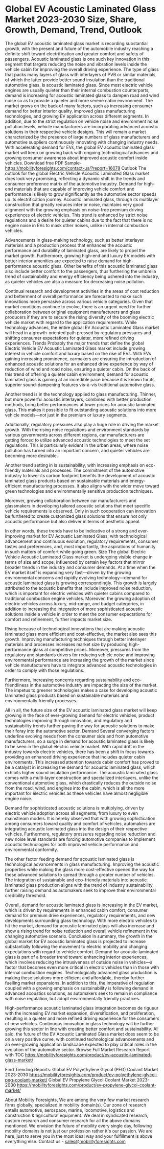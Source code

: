 # Global EV Acoustic Laminated Glass Market 2023-2030 Size, Share, Growth, Demand, Trend, Outlook

The global EV acoustic laminated glass market is recording substantial growth, with the present and future of the automobile industry reaching a definite shift toward electrification and greater comfort and safety of passengers. Acoustic laminated glass is one such key innovation in this segment that targets reducing the noise and vibration levels inside the vehicle cabin for improving the overall driving experience. The type of glass that packs many layers of glass with interlayers of PVB or similar materials, of which the latter provide better sound insulation than the traditional automotive glass, is acoustic laminated glass. Since most electric vehicle engines are usually quieter than their internal combustion counterparts, demand is increasing for acoustic laminated glass to dampen road and wind noise so as to provide a quieter and more serene cabin environment.
The market grows on the back of many factors, such as increasing consumer demand for better interior quality, improved glass manufacturing technologies, and growing EV application across different segments. In addition, due to the strict regulation on vehicle noise and environment noise pollution levels, vehicle manufacturers are incorporating advanced acoustic solutions in their respective vehicle designs. This will remain a market characterized by the presence of large numbers of glass manufacturers and automotive suppliers continuously innovating with changing industry needs. With accelerating demand for EVs, the global EV acoustic laminated glass market will keep on growing back with ongoing technological advances and growing consumer awareness about improved acoustic comfort inside vehicles.
Download free PDF Sample- https://mobilityforesights.com/contact-us/?report=16078
Outlook
The outlook for the global Electric Vehicle Acoustic Laminated Glass market does look very promising, reflecting a dynamic shift in the trends and consumer preference matrix of the automotive industry. Demand for high-end materials that are capable of improving vehicle comfort and performance is likely to grow significantly as the automotive sector speeds up its electrification journey. Acoustic laminated glass, through its multilayer construction that greatly reduces interior noise, maintains very good alignment with the growing emphasis on noise-free premium driving experiences of electric vehicles. This trend is enhanced by strict noise regulations and a desire for quieter cabins due to the fact that there is no engine noise in EVs to mask other noises, unlike in internal combustion vehicles.

Advancements in glass-making technology, such as better interlayer materials and a production process that enhances the acoustic performance and durability of laminated glass, are likely to propel the market growth. Furthermore, growing high-end and luxury EV models with better interior amenities are expected to raise demand for high-performance acoustic glass. Other benefits of this acoustic laminated glass also include better comfort to the passengers, thus furthering the umbrella trend of sustainability and energy efficiency being ushered into the industry, as quieter vehicles are also a measure for decreasing noise pollution.

Continual research and development activities in the areas of cost reduction and betterment of overall performance are forecasted to make such innovations more pervasive across various vehicle categories. Given that market conditions continue to evolve, there is an urgent need for further collaboration between original equipment manufacturers and glass producers if they are to secure the rising diversity of the booming electric vehicle market with regard to the application requirements. While technology advances, the entire global EV Acoustic Laminated Glass market will head in a growth-oriented path pressed by regulatory pressures and shifting consumer expectations for quieter, more refined driving experiences.
Trends
Probably the major trends that define the global Electric Vehicle EV Acoustic Laminated Glass market include growing interest in vehicle comfort and luxury based on the rise of EVs. With EVs gaining increasing prominence, carmakers are ensuring the introduction of enhanced acoustic solutions for an enhanced drive experience by way of reduction of wind and road noise, ensuring a quieter cabin. On the back of this trend of offering a quieter cabin environment, demand for acoustic laminated glass is gaining at an incredible pace because it is known for its superior sound-dampening features vis-à-vis traditional automotive glass.

Another trend is in the technology applied to glass manufacturing. Thinner, but more powerful acoustic interlayers, combined with better production methods, bring better performances at lower prices for acoustic laminated glass. This makes it possible to fit outstanding acoustic solutions into more vehicle models—not just in the premium or luxury segments.

Additionally, regulatory pressures also play a huge role in driving the market growth. With the rising noise regulations and environment standards by various governments across different regions, car manufacturers are getting forced to utilize advanced acoustic technologies to meet the set regulations. This is particularly evident in the urban areas, where noise pollution has turned into an important concern, and quieter vehicles are becoming more desirable.

Another trend setting in is sustainability, with increasing emphasis on eco-friendly materials and processes. The commitment of the automotive industry to lower its carbon footprint benefits the development of acoustic laminated glass products based on sustainable materials and energy-efficient manufacturing processes. It also aligns with the wider move toward green technologies and environmentally sensitive production techniques.

Moreover, growing collaboration between car manufacturers and glassmakers in developing tailored acoustic solutions that meet specific vehicle requirements is observed. Only in such cooperation can innovation be furthered to create customized glass solutions that ensure not only acoustic performance but also deliver in terms of aesthetic appeal.

In other words, these trends have to be indicative of a strong and ever-improving market for EV Acoustic Laminated Glass, with technological advancement and continuous evolution, regulatory requirements, consumer tastes and preferences, and, most importantly, the aspirations of humanity in such matters of comfort while going green.
Size
The global Electric Vehicle  Acoustic Laminated Glass market is undergoing visible change in terms of size and scope, influenced by certain key factors that mirror broader trends in the industry and consumer demands. At a time when the EV market itself is expanding very fast—driven by the growing environmental concerns and rapidly evolving technology—demand for acoustic laminated glass is growing correspondingly. This growth is largely attributed to the acoustic benefits that include improved noise reduction, which is important for electric vehicles with quieter cabins compared to traditional combustion engine vehicles. Moreover, the growing adoption of electric vehicles across luxury, mid-range, and budget categories, in addition to increasing the integration of more sophisticated acoustic solutions inside a vehicle in order to meet the consumer expectations for comfort and refinement, further impacts market size.

Rising because of technological innovations that are making acoustic laminated glass more efficient and cost-effective, the market also sees this growth. Improving manufacturing techniques through better interlayer materials and processes increases market size by producing high-performance glass at competitive prices. Moreover, pressures from the regulatory and standards drivers for reducing vehicle noise and improving environmental performance are increasing the growth of the market since vehicle manufacturers have to integrate advanced acoustic technologies in order to comply with those regulations.

Furthermore, increasing concerns regarding sustainability and eco-friendliness in the automotive industry are impacting the size of the market. The impetus to greener technologies makes a case for developing acoustic laminated glass products based on sustainable materials and environmentally friendly processes.

All in all, the future size of the EV acoustic laminated glass market will keep growing in the face of ever-growing demand for electric vehicles, product technologies improving through innovation, and regulatory and sustainability trends further paving the way for acoustic solutions to make their foray into the automotive sector.
Demand 
Several converging factors underline evolving needs from the consumer side and from automotive manufacturers, so a surge in demand for acoustic laminated glass is likely to be seen in the global electric vehicle market. With rapid drift in the industry towards electric vehicles, there has been a shift in focus towards providing an enhanced driving experience that includes quieter cabin environments. This increased attention towards cabin comfort has proved to be a catalyst in increasing the demand for acoustic laminated glass, which exhibits higher sound insulation performance. The acoustic laminated glass comes with a multi-layer construction and specialized interlayers, unlike the conventional automotive glass, which drastically reduces the outside noise from the road, wind, and engines into the cabin, which is all the more important for electric vehicles as these vehicles have almost negligible engine noise.

Demand for sophisticated acoustic solutions is multiplying, driven by electric vehicle adoption across all segments, from luxury to even mainstream models. It is hereby observed that with growing sophistication among consumers toward quality and comfort of vehicles, automakers are integrating acoustic laminated glass into the design of their respective vehicles. Furthermore, regulatory pressures regarding noise reduction and new noise level standards are forcing automotive companies to implement acoustic technologies for both improved vehicle performance and environmental conformity.

The other factor feeding demand for acoustic laminated glass is technological advancements in glass manufacturing. Improving the acoustic properties while making the glass more cost-effective opened the way for these advanced solutions to spread through a greater number of vehicles. The integration of sustainable and eco-friendly materials into acoustic laminated glass production aligns with the trend of industry sustainability, further raising demand as automakers seek to improve their environmental credibility threshold.

Overall, demand for acoustic laminated glass is increasing in the EV market, which is driven by requirements in enhanced cabin comfort, consumer demand for premium drive experiences, regulatory requirements, and new developments surrounding glass technology. With more electric vehicles to hit the market, demand for acoustic laminated glass will also increase and show a rising trend for noise reduction and overall vehicle refinement in the changing automotive scenario.
Conclusion
In summary, the growth in the global market for EV acoustic laminated glass is projected to increase substantially following the movement to electric mobility and changing expectations with regard to vehicle comfort. Demand for acoustic laminated glass is part of a broader trend toward enhancing interior experiences, which involves reducing the intrusiveness of outside noise in vehicles—a factor that becomes even more critical in electric vehicles than in those with internal combustion engines. Technologically advanced glass production is making these solutions more efficient and affordable, thereby further fuelling market expansions. In addition to this, the imperative of regulation coupled with a growing emphasis on sustainability is following demand in advanced acoustics solutions, as automakers seek to remain in compliance with noise regulation, but adopt environmentally friendly practices.

High-performance acoustic laminated glass integration becomes de rigueur with the increasing EV market expansion, diversification, and proliferation, resulting in a quieter and more refined driving experience for the consumers of new vehicles. Continuous innovation in glass technology will be further growing this sector in line with creating better comfort and sustainability. All said, the future of the EV Acoustic Laminated Glass market does seem to be on a very positive curve, with continued technological advancements and an ever-growing application landscape expected to play critical roles in the evolution of the automotive sector.
Browse Full Market Research Report with TOC https://mobilityforesights.com/product/ev-acoustic-laminated-glass-market/

Find Trending Reports:
Global EV Polyethylene Glycol (PEG) Coolant Market 2023-2030
https://mobilityforesights.com/product/ev-polyethylene-glycol-peg-coolant-market/
Global EV Propylene Glycol Coolant Market 2023-2030
https://mobilityforesights.com/product/ev-propylene-glycol-coolant-market/

About Mobility Foresights,
We are among the very few market research firms globally, specialized in mobility domain(s). Our zone of research entails automotive, aerospace, marine, locomotive, logistics and construction & agricultural equipment. We deal in syndicated research, custom research and consumer research for all the above domains mentioned.
We envision the future of mobility every single day, following mobility domains is not just our profession rather it's our passion. We are here, just to serve you in the most ideal way and your fulfillment is above everything else. Contact us -  sales@mobilityforesights.com 

